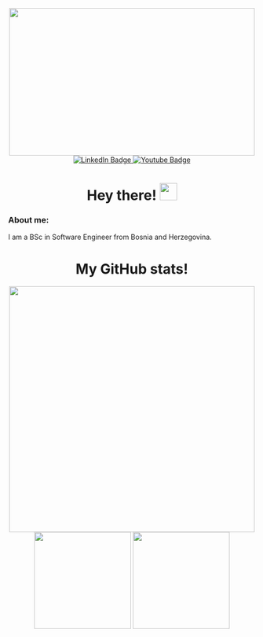 <div id="header" align="center">
  <img src="https://media.giphy.com/media/qgQUggAC3Pfv687qPC/giphy.gif" width="500" height="300"/>
  
  <div id="badges">
    <a href="https://www.linkedin.com/in/ridvan-okovic00/">
      <img src="https://img.shields.io/badge/LinkedIn-blue?style=for-the-badge&logo=linkedin&logoColor=white" alt="LinkedIn Badge"/>
    </a>
    <a href="https://www.instagram.com/ridvan.okovic/">
      <img src="https://img.shields.io/badge/Instagram-red?style=for-the-badge&logo=instagram&logoColor=white" alt="Youtube Badge"/>
    </a>
  </div>

  <h1>
    Hey there! 
    <img src="https://media.giphy.com/media/hvRJCLFzcasrR4ia7z/giphy.gif" width="35px"/>
  </h1>
  
  <div align="left">
    <h3>About me:</h3>
    <p>I am a BSc in Software Engineer from Bosnia and Herzegovina.</p>
  </div>

  <h1>
    My GitHub stats! 
  </h1>
  
  <img src="https://github-readme-streak-stats.herokuapp.com/?user=Ridvan-Okovic&theme=tokyonight" width="500px"/>
  <img height="197px" src="https://github-readme-stats-sigma-five.vercel.app/api/?username=Ridvan-Okovic&layout=compact&show_icons=true&langs_count=7&theme=tokyonight"/>
  <img height="197px" src="https://github-readme-stats-sigma-five.vercel.app/api/top-langs?username=Ridvan-Okovic&hide=jupyter-notebooks&layout=compact&show_icons=true&langs_count=7&theme=tokyonight"/>

  
</div>



